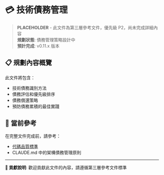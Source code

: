 # 💳 技術債務管理

> **PLACEHOLDER** - 此文件為第三層參考文件，優先級 P2，尚未完成詳細內容  
> **規劃狀態**: 債務管理策略設計中  
> **預計完成**: v0.11.x 版本  

## 📋 規劃內容概覽

此文件將包含：
- 技術債務識別方法
- 債務評估和優先級排序
- 債務償還策略
- 預防債務累積的最佳實踐

## 🎯 當前參考

在完整文件完成前，請參考：
- [代碼品質標準](./code-quality-standards.md)
- CLAUDE.md 中的架構債務管理原則

---

**📝 貢獻說明**: 歡迎貢獻此文件的內容，請遵循第三層參考文件標準